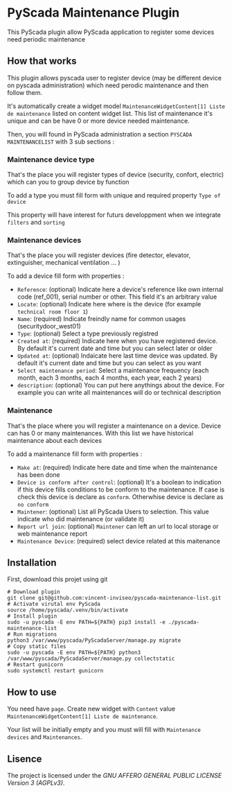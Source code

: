 # PyScada Maintenance Plugin

This PyScada plugin allow PyScada application to register some devices need periodic maintenance

## How that works

This plugin allows pyscada user to register device (may be different device on pyscada administration) which need perodic maintenance and then follow them.

It's automatically create a widget model `MaintenanceWidgetContent[1] Liste de maintenance` listed on content widget list. This list of maintenance it's unique and can be have 0 or more device needed maintenance.

Then, you will found in PyScada administration a section `PYSCADA MAINTENANCELIST` with 3 sub sections :

### Maintenance device type

That's the place you will register types of device (security, confort, electric) which can you to group device by function

To add a type you must fill form with unique and required property `Type of device`

This property will have interest for futurs developpment when we integrate `filters` and `sorting`

### Maintenance devices

That's the place you will register devices (fire detector, elevator, extinguisher, mechanical ventilation ... )

To add a device fill form with properties :

- `Reference`: (optional) Indicate here a device's reference like own internal code (ref_001), serial number or other. This field it's an arbitrary value
- `Locate`: (optional) Indicate here where is the device (for example `technical room floor 1`)
- `Name`: (required) Indicate  freindly name for common usages (securitydoor_west01)
- `Type`: (optional) Select a type previously registred
- `Created at`: (required) Indicate here when you have registered device. By default it's current date and time but you can select later or older
- `Updated at`: (optional) Indaicate here last time device was updated. By default it's current date and time but you can select as you want
- `Select maintenance period`: Select a maintenance frequency (each month, each 3 months, each 4 months, each year, each 2 years)
- `description`: (optional) You can put here anythings about the device. For example you can write all maintenances will do or technical description

### Maintenance

That's the place where you will register a maintenance on a device. Device can has 0 or many maintenances. With this list we have historical maintenance about each devices

To add a maintenance fill form with properties :
- `Make at`: (required) Indicate here date and time when the maintenance has been done
- `Device is conform after control`: (optional) It's a boolean to indication if this device fills conditions to be conform to the maintenance. If case is check this device is declare as `conform`. Otherwhise device is declare as `no conform`
- `Maintener`: (optional) List all PyScada Users to selection. This value indicate who did maintenance (or validate it)
- `Report url join`: (optional) `Maintener` can left an url to local storage or web maintenance report
- `Maintenance Device`: (required) select device related at this maitenance

## Installation

First, download this projet using git
```
# Download plugin
git clone git@github.com:vincent-inviseo/pyscada-maintenance-list.git
# Activate virutal env PyScada
source /home/pyscada/.venv/bin/activate
# Install plugin
sudo -u pyscada -E env PATH=${PATH} pip3 install -e ./pyscada-maintenance-list
# Run migrations
python3 /var/www/pyscada/PyScadaServer/manage.py migrate
# Copy static files
sudo -u pyscada -E env PATH=${PATH} python3 /var/www/pyscada/PyScadaServer/manage.py collectstatic
# Restart gunicorn
sudo systemctl restart gunicorn
```

## How to use

You need have `page`.
Create new widget with `Content` value `MaintenanceWidgetContent[1] Liste de maintenance`.

Your list will be initially empty and you must will fill with `Maintenance devices` and `Maintenances`.

## Lisence

The project is licensed under the _GNU AFFERO GENERAL PUBLIC LICENSE Version 3 (AGPLv3)_.
